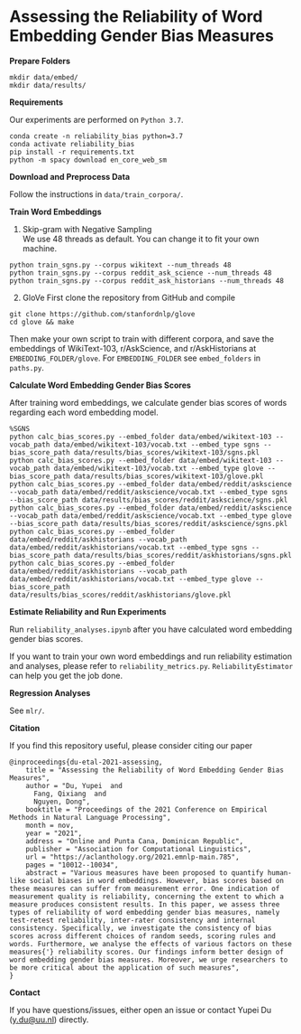 # Assessing the Reliability of Word Embedding Gender Bias Measures


**Prepare Folders**
```shell
mkdir data/embed/
mkdir data/results/
```

**Requirements**

Our experiments are performed on ```Python 3.7```. 
```shell
conda create -n reliability_bias python=3.7
conda activate reliability_bias
pip install -r requirements.txt
python -m spacy download en_core_web_sm
```

**Download and Preprocess Data**

Follow the instructions in ```data/train_corpora/```.

**Train Word Embeddings** 

1. Skip-gram with Negative Sampling  
We use 48 threads as default. You can change it to fit your own machine.
   
```shell
python train_sgns.py --corpus wikitext --num_threads 48
python train_sgns.py --corpus reddit_ask_science --num_threads 48
python train_sgns.py --corpus reddit_ask_historians --num_threads 48
```

2. GloVe
First clone the repository from GitHub and compile
```shell
git clone https://github.com/stanfordnlp/glove
cd glove && make
```
Then make your own script to train with different corpora, 
and save the embeddings of WikiText-103, r/AskScience, and r/AskHistorians 
at ```EMBEDDING_FOLDER/glove```. 
For ```EMBEDDING_FOLDER``` see ```embed_folders``` in ```paths.py```. 

**Calculate Word Embedding Gender Bias Scores**

After training word embeddings, 
we calculate gender bias scores of words regarding each word embedding model.
```shell
%SGNS
python calc_bias_scores.py --embed_folder data/embed/wikitext-103 --vocab_path data/embed/wikitext-103/vocab.txt --embed_type sgns --bias_score_path data/results/bias_scores/wikitext-103/sgns.pkl
python calc_bias_scores.py --embed_folder data/embed/wikitext-103 --vocab_path data/embed/wikitext-103/vocab.txt --embed_type glove --bias_score_path data/results/bias_scores/wikitext-103/glove.pkl
python calc_bias_scores.py --embed_folder data/embed/reddit/askscience --vocab_path data/embed/reddit/askscience/vocab.txt --embed_type sgns --bias_score_path data/results/bias_scores/reddit/askscience/sgns.pkl
python calc_bias_scores.py --embed_folder data/embed/reddit/askscience --vocab_path data/embed/reddit/askscience/vocab.txt --embed_type glove --bias_score_path data/results/bias_scores/reddit/askscience/sgns.pkl
python calc_bias_scores.py --embed_folder data/embed/reddit/askhistorians --vocab_path data/embed/reddit/askhistorians/vocab.txt --embed_type sgns --bias_score_path data/results/bias_scores/reddit/askhistorians/sgns.pkl
python calc_bias_scores.py --embed_folder data/embed/reddit/askhistorians --vocab_path data/embed/reddit/askhistorians/vocab.txt --embed_type glove --bias_score_path data/results/bias_scores/reddit/askhistorians/glove.pkl
```

**Estimate Reliability and Run Experiments** 

Run ```reliability_analyses.ipynb``` 
after you have calculated word embedding gender bias scores. 

If you want to train your own word embeddings and run reliability estimation and analyses, 
please refer to ```reliability_metrics.py```. 
```ReliabilityEstimator``` can help you get the job done. 

**Regression Analyses**  

See ```mlr/```. 


**Citation**

If you find this repository useful, please consider citing our paper
```
@inproceedings{du-etal-2021-assessing,
    title = "Assessing the Reliability of Word Embedding Gender Bias Measures",
    author = "Du, Yupei  and
      Fang, Qixiang  and
      Nguyen, Dong",
    booktitle = "Proceedings of the 2021 Conference on Empirical Methods in Natural Language Processing",
    month = nov,
    year = "2021",
    address = "Online and Punta Cana, Dominican Republic",
    publisher = "Association for Computational Linguistics",
    url = "https://aclanthology.org/2021.emnlp-main.785",
    pages = "10012--10034",
    abstract = "Various measures have been proposed to quantify human-like social biases in word embeddings. However, bias scores based on these measures can suffer from measurement error. One indication of measurement quality is reliability, concerning the extent to which a measure produces consistent results. In this paper, we assess three types of reliability of word embedding gender bias measures, namely test-retest reliability, inter-rater consistency and internal consistency. Specifically, we investigate the consistency of bias scores across different choices of random seeds, scoring rules and words. Furthermore, we analyse the effects of various factors on these measures{'} reliability scores. Our findings inform better design of word embedding gender bias measures. Moreover, we urge researchers to be more critical about the application of such measures",
}
```

**Contact** 

If you have questions/issues, 
either open an issue or contact Yupei Du (y.du@uu.nl) directly. 
